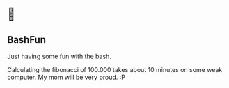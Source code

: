 # &#x1f92a;

## BashFun

Just having some fun with the bash. 

Calculating the fibonacci of 100.000 takes about 10 minutes on some weak computer. My mom will be very proud. :P
